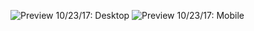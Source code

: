 ![Preview 10/23/17: Desktop](https://i.imgur.com/PLseKG6.jpg)
![Preview 10/23/17: Mobile](https://i.imgur.com/vyERt0F.png)
